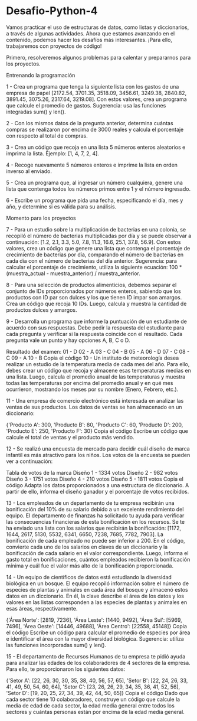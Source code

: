 # Desafio-Python-4
Vamos practicar el uso de estructuras de datos, como listas y diccionarios, a través de algunas actividades. Ahora que estamos avanzando en el contenido, podemos hacer los desafíos más interesantes. ¡Para ello, trabajaremos con proyectos de código!

Primero, resolveremos algunos problemas para calentar y prepararnos para los proyectos.

Entrenando la programación

1 - Crea un programa que tenga la siguiente lista con los gastos de una empresa de papel [2172.54, 3701.35, 3518.09, 3456.61, 3249.38, 2840.82, 3891.45, 3075.26, 2317.64, 3219.08]. Con estos valores, crea un programa que calcule el promedio de gastos. Sugerencia: usa las funciones integradas sum() y len().

2 - Con los mismos datos de la pregunta anterior, determina cuántas compras se realizaron por encima de 3000 reales y calcula el porcentaje con respecto al total de compras.

3 - Crea un código que recoja en una lista 5 números enteros aleatorios e imprima la lista. Ejemplo: [1, 4, 7, 2, 4].

4 - Recoge nuevamente 5 números enteros e imprime la lista en orden inverso al enviado.

5 - Crea un programa que, al ingresar un número cualquiera, genere una lista que contenga todos los números primos entre 1 y el número ingresado.

6 - Escribe un programa que pida una fecha, especificando el día, mes y año, y determine si es válida para su análisis.

Momento para los proyectos

7 - Para un estudio sobre la multiplicación de bacterias en una colonia, se recopiló el número de bacterias multiplicadas por día y se puede observar a continuación: [1.2, 2.1, 3.3, 5.0, 7.8, 11.3, 16.6, 25.1, 37.8, 56.9]. Con estos valores, crea un código que genere una lista que contenga el porcentaje de crecimiento de bacterias por día, comparando el número de bacterias en cada día con el número de bacterias del día anterior. Sugerencia: para calcular el porcentaje de crecimiento, utiliza la siguiente ecuación: 100 * (muestra_actual - muestra_anterior) / muestra_anterior.

8 - Para una selección de productos alimenticios, debemos separar el conjunto de IDs proporcionados por números enteros, sabiendo que los productos con ID par son dulces y los que tienen ID impar son amargos. Crea un código que recoja 10 IDs. Luego, calcula y muestra la cantidad de productos dulces y amargos.

9 - Desarrolla un programa que informe la puntuación de un estudiante de acuerdo con sus respuestas. Debe pedir la respuesta del estudiante para cada pregunta y verificar si la respuesta coincide con el resultado. Cada pregunta vale un punto y hay opciones A, B, C o D.

Resultado del examen:
01 - D
02 - A
03 - C
04 - B
05 - A
06 - D
07 - C
08 - C
09 - A
10 - B
Copia el código
10 - Un instituto de meteorología desea realizar un estudio de la temperatura media de cada mes del año. Para ello, debes crear un código que recoja y almacene esas temperaturas medias en una lista. Luego, calcula el promedio anual de las temperaturas y muestra todas las temperaturas por encima del promedio anual y en qué mes ocurrieron, mostrando los meses por su nombre (Enero, Febrero, etc.).

11 - Una empresa de comercio electrónico está interesada en analizar las ventas de sus productos. Los datos de ventas se han almacenado en un diccionario:

{'Producto A': 300, 'Producto B': 80, 'Producto C': 60, 'Producto D': 200, 'Producto E': 250, 'Producto F': 30}
Copia el código
Escribe un código que calcule el total de ventas y el producto más vendido.

12 - Se realizó una encuesta de mercado para decidir cuál diseño de marca infantil es más atractivo para los niños. Los votos de la encuesta se pueden ver a continuación:

Tabla de votos de la marca
Diseño 1 - 1334 votos
Diseño 2 - 982 votos
Diseño 3 - 1751 votos
Diseño 4 - 210 votos
Diseño 5 - 1811 votos
Copia el código
Adapta los datos proporcionados a una estructura de diccionario. A partir de ello, informa el diseño ganador y el porcentaje de votos recibidos.

13 - Los empleados de un departamento de tu empresa recibirán una bonificación del 10% de su salario debido a un excelente rendimiento del equipo. El departamento de finanzas ha solicitado tu ayuda para verificar las consecuencias financieras de esta bonificación en los recursos. Se te ha enviado una lista con los salarios que recibirán la bonificación: [1172, 1644, 2617, 5130, 5532, 6341, 6650, 7238, 7685, 7782, 7903]. La bonificación de cada empleado no puede ser inferior a 200. En el código, convierte cada uno de los salarios en claves de un diccionario y la bonificación de cada salario en el valor correspondiente. Luego, informa el gasto total en bonificaciones, cuántos empleados recibieron la bonificación mínima y cuál fue el valor más alto de la bonificación proporcionada.

14 - Un equipo de científicos de datos está estudiando la diversidad biológica en un bosque. El equipo recopiló información sobre el número de especies de plantas y animales en cada área del bosque y almacenó estos datos en un diccionario. En él, la clave describe el área de los datos y los valores en las listas corresponden a las especies de plantas y animales en esas áreas, respectivamente.

{'Área Norte': [2819, 7236], 'Área Leste': [1440, 9492], 'Área Sul': [5969, 7496], 'Área Oeste': [14446, 49688], 'Área Centro': [22558, 45148]}
Copia el código
Escribe un código para calcular el promedio de especies por área e identificar el área con la mayor diversidad biológica. Sugerencia: utiliza las funciones incorporadas sum() y len().

15 - El departamento de Recursos Humanos de tu empresa te pidió ayuda para analizar las edades de los colaboradores de 4 sectores de la empresa. Para ello, te proporcionaron los siguientes datos:

{'Setor A': [22, 26, 30, 30, 35, 38, 40, 56, 57, 65],
 'Setor B': [22, 24, 26, 33, 41, 49, 50, 54, 60, 64],
 'Setor C': [23, 26, 26, 29, 34, 35, 36, 41, 52, 56],
 'Setor D': [19, 20, 25, 27, 34, 39, 42, 44, 50, 65]}
Copia el código
Dado que cada sector tiene 10 colaboradores, construye un código que calcule la media de edad de cada sector, la edad media general entre todos los sectores y cuántas personas están por encima de la edad media general.
